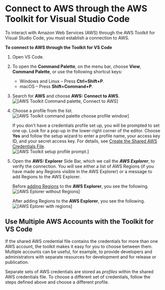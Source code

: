 # Connect to AWS through the AWS Toolkit for Visual Studio Code<a name="connect"></a>

To interact with Amazon Web Services \(AWS\) through the AWS Toolkit for Visual Studio Code, you must establish a connection to AWS\.

**To connect to AWS through the Toolkit for VS Code**

1. Open VS Code\.

1. To open the **Command Palette**, on the menu bar, choose **View**, **Command Palette**, or use the following shortcut keys: 
   + Windows and Linux – Press **Ctrl\+Shift\+P**\.
   + macOS – Press **Shift\+Command\+P**\.

1. Search for **AWS** and choose **AWS: Connect to AWS**\.  
![\[AWS Toolkit Command palette, Connect to AWS\]](http://docs.aws.amazon.com/toolkit-for-vscode/latest/userguide/images/aws-toolkit-commandpalette.png)

1. Choose a profile from the list\.  
![\[AWS Toolkit command palette choose profile window\]](http://docs.aws.amazon.com/toolkit-for-vscode/latest/userguide/images/aws-toolkit-choose-profile.png)

   If you don't have a credentials profile set up, you will be prompted to set one up\. Look for a pop\-up in the lower\-right corner of the editor\. Choose **Yes** and follow the setup wizard to enter a profile name, your access key ID, and your secret access key\. For details, see [Create the Shared AWS Credentials File](setup-credentials.md#create-shared-cred-file)\.  
![\[AWS Toolkit setup profile prompt.\]](http://docs.aws.amazon.com/toolkit-for-vscode/latest/userguide/images/aws-toolkit-cred-prompt.png)

1. Open the **AWS: Explorer** Side Bar, which we call the ***AWS Explorer***, to verify the connection\. You will see either a list of AWS Regions \(if you have made any Regions visible in the AWS Explorer\) or a message to add Regions to the AWS Explorer\.

   Before [adding Regions](setup-region.md) to the **AWS Explorer**, you see the following\.  
![\[AWS Eplorer without Regions\]](http://docs.aws.amazon.com/toolkit-for-vscode/latest/userguide/images/aws-explorer-no-regions.png)

   After adding Regions to the **AWS Explorer**, you see the following\.  
![\[AWS Eplorer with regions\]](http://docs.aws.amazon.com/toolkit-for-vscode/latest/userguide/images/aws-explorer-with-regions.png)

## Use Multiple AWS Accounts with the Toolkit for VS Code<a name="using-profiles"></a>

If the shared AWS credential file contains the credentials for more than one AWS account, the toolkit makes it easy for you to choose between them\. Multiple accounts can be useful, for example, to provide developers and administrators with separate resources for development and for release or publication\.

Separate sets of AWS credentials are stored as *profiles* within the shared AWS credentials file\. To choose a different set of credentials, follow the steps defined above and choose a different profile\.